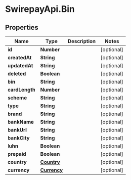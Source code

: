 # SwirepayApi.Bin

## Properties

Name | Type | Description | Notes
------------ | ------------- | ------------- | -------------
**id** | **Number** |  | [optional] 
**createdAt** | **String** |  | [optional] 
**updatedAt** | **String** |  | [optional] 
**deleted** | **Boolean** |  | [optional] 
**bin** | **String** |  | [optional] 
**cardLength** | **Number** |  | [optional] 
**scheme** | **String** |  | [optional] 
**type** | **String** |  | [optional] 
**brand** | **String** |  | [optional] 
**bankName** | **String** |  | [optional] 
**bankUrl** | **String** |  | [optional] 
**bankCity** | **String** |  | [optional] 
**luhn** | **Boolean** |  | [optional] 
**prepaid** | **Boolean** |  | [optional] 
**country** | [**Country**](Country.md) |  | [optional] 
**currency** | [**Currency**](Currency.md) |  | [optional] 



